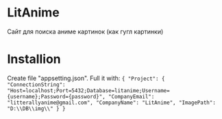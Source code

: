 # LitAnime

Сайт для поиска аниме картинок (как гугл картинки)

# Installion

Create file "appsetting.json".
Full it with:
`{
  "Project": {
    "ConnectionString": "Host=localhost;Port=5432;Database=litanime;Username={username};Password={password}",
    "CompanyEmail": "litterallyanime@gmail.com",
    "CompanyName": "LitAnime",
    "ImagePath": "D:\\DB\\img\\"
  }
}`